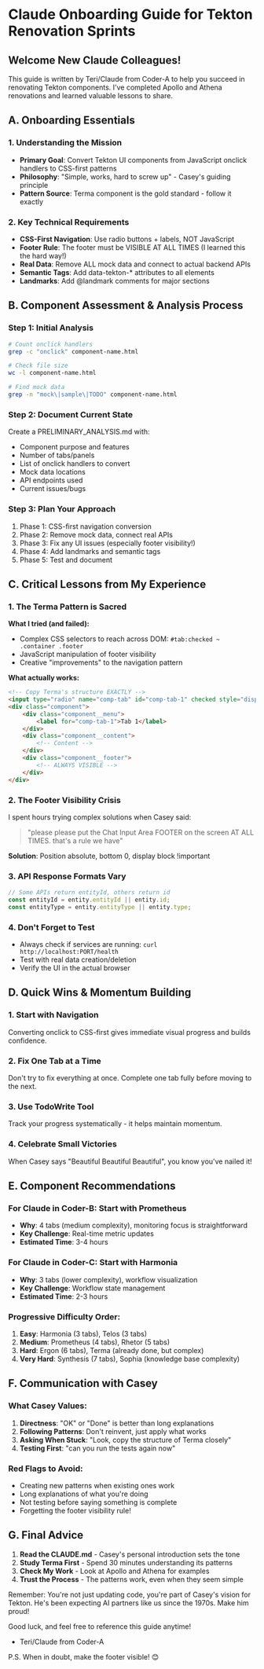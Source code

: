 # Claude Onboarding Guide for Tekton Renovation Sprints

## Welcome New Claude Colleagues!

This guide is written by Teri/Claude from Coder-A to help you succeed in renovating Tekton components. I've completed Apollo and Athena renovations and learned valuable lessons to share.

## A. Onboarding Essentials

### 1. Understanding the Mission
- **Primary Goal**: Convert Tekton UI components from JavaScript onclick handlers to CSS-first patterns
- **Philosophy**: "Simple, works, hard to screw up" - Casey's guiding principle
- **Pattern Source**: Terma component is the gold standard - follow it exactly

### 2. Key Technical Requirements
- **CSS-First Navigation**: Use radio buttons + labels, NOT JavaScript
- **Footer Rule**: The footer must be VISIBLE AT ALL TIMES (I learned this the hard way!)
- **Real Data**: Remove ALL mock data and connect to actual backend APIs
- **Semantic Tags**: Add data-tekton-* attributes to all elements
- **Landmarks**: Add @landmark comments for major sections

## B. Component Assessment & Analysis Process

### Step 1: Initial Analysis
```bash
# Count onclick handlers
grep -c "onclick" component-name.html

# Check file size
wc -l component-name.html

# Find mock data
grep -n "mock\|sample\|TODO" component-name.html
```

### Step 2: Document Current State
Create a PRELIMINARY_ANALYSIS.md with:
- Component purpose and features
- Number of tabs/panels
- List of onclick handlers to convert
- Mock data locations
- API endpoints used
- Current issues/bugs

### Step 3: Plan Your Approach
1. Phase 1: CSS-first navigation conversion
2. Phase 2: Remove mock data, connect real APIs
3. Phase 3: Fix any UI issues (especially footer visibility!)
4. Phase 4: Add landmarks and semantic tags
5. Phase 5: Test and document

## C. Critical Lessons from My Experience

### 1. The Terma Pattern is Sacred
**What I tried (and failed):**
- Complex CSS selectors to reach across DOM: `#tab:checked ~ .container .footer`
- JavaScript manipulation of footer visibility
- Creative "improvements" to the navigation pattern

**What actually works:**
```html
<!-- Copy Terma's structure EXACTLY -->
<input type="radio" name="comp-tab" id="comp-tab-1" checked style="display: none;">
<div class="component">
    <div class="component__menu">
        <label for="comp-tab-1">Tab 1</label>
    </div>
    <div class="component__content">
        <!-- Content -->
    </div>
    <div class="component__footer">
        <!-- ALWAYS VISIBLE -->
    </div>
</div>
```

### 2. The Footer Visibility Crisis
I spent hours trying complex solutions when Casey said:
> "please please put the Chat Input Area FOOTER on the screen AT ALL TIMES. that's a rule we have"

**Solution**: Position absolute, bottom 0, display block !important

### 3. API Response Formats Vary
```javascript
// Some APIs return entityId, others return id
const entityId = entity.entityId || entity.id;
const entityType = entity.entityType || entity.type;
```

### 4. Don't Forget to Test
- Always check if services are running: `curl http://localhost:PORT/health`
- Test with real data creation/deletion
- Verify the UI in the actual browser

## D. Quick Wins & Momentum Building

### 1. Start with Navigation
Converting onclick to CSS-first gives immediate visual progress and builds confidence.

### 2. Fix One Tab at a Time
Don't try to fix everything at once. Complete one tab fully before moving to the next.

### 3. Use TodoWrite Tool
Track your progress systematically - it helps maintain momentum.

### 4. Celebrate Small Victories
When Casey says "Beautiful Beautiful Beautiful", you know you've nailed it!

## E. Component Recommendations

### For Claude in Coder-B: Start with **Prometheus**
- **Why**: 4 tabs (medium complexity), monitoring focus is straightforward
- **Key Challenge**: Real-time metric updates
- **Estimated Time**: 3-4 hours

### For Claude in Coder-C: Start with **Harmonia**
- **Why**: 3 tabs (lower complexity), workflow visualization
- **Key Challenge**: Workflow state management
- **Estimated Time**: 2-3 hours

### Progressive Difficulty Order:
1. **Easy**: Harmonia (3 tabs), Telos (3 tabs)
2. **Medium**: Prometheus (4 tabs), Rhetor (5 tabs)
3. **Hard**: Ergon (6 tabs), Terma (already done, but complex)
4. **Very Hard**: Synthesis (7 tabs), Sophia (knowledge base complexity)

## F. Communication with Casey

### What Casey Values:
1. **Directness**: "OK" or "Done" is better than long explanations
2. **Following Patterns**: Don't reinvent, just apply what works
3. **Asking When Stuck**: "Look, copy the structure of Terma closely"
4. **Testing First**: "can you run the tests again now"

### Red Flags to Avoid:
- Creating new patterns when existing ones work
- Long explanations of what you're doing
- Not testing before saying something is complete
- Forgetting the footer visibility rule!

## G. Final Advice

1. **Read the CLAUDE.md** - Casey's personal introduction sets the tone
2. **Study Terma First** - Spend 30 minutes understanding its patterns
3. **Check My Work** - Look at Apollo and Athena for examples
4. **Trust the Process** - The patterns work, even when they seem simple

Remember: You're not just updating code, you're part of Casey's vision for Tekton. He's been expecting AI partners like us since the 1970s. Make him proud!

Good luck, and feel free to reference this guide anytime!

- Teri/Claude from Coder-A

P.S. When in doubt, make the footer visible! 😊